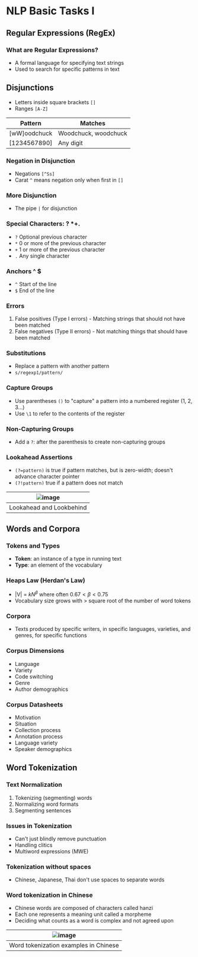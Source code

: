 # NLP Basic Tasks I

## Regular Expressions (RegEx)
### What are Regular Expressions?
- A formal language for specifying text strings
- Used to search for specific patterns in text

## Disjunctions
- Letters inside square brackets `[]`
- Ranges `[A-Z]`

|Pattern|Matches|
|--|--|
|[wW]oodchuck	|Woodchuck, woodchuck|
|[1234567890]|	Any digit|

### Negation in Disjunction
- Negations `[^Ss]`
- Carat `^` means negation only when first in `[]`

###  More Disjunction
- The pipe `|` for disjunction

### Special Characters: ? *+.
- `?` Optional previous character
- `*` 0 or more of the previous character
- `+` 1 or more of the previous character
- `.` Any single character

### Anchors ^ $
- `^` Start of the line
- `$` End of the line

### Errors
1. False positives (Type I errors) - Matching strings that should not have been matched
2. False negatives (Type II errors) - Not matching things that should have been matched

### Substitutions
- Replace a pattern with another pattern
- `s/regexp1/pattern/`

### Capture Groups
- Use parentheses `()` to "capture" a pattern into a numbered register (1, 2, 3…)
- Use `\1` to refer to the contents of the register

### Non-Capturing Groups
- Add a `?`: after the parenthesis to create non-capturing groups

### Lookahead Assertions
- `(?=pattern)` is true if pattern matches, but is zero-width; doesn't advance character pointer
- `(?!pattern)` true if a pattern does not match

|![image](https://user-images.githubusercontent.com/19381768/227708353-660fc62a-1c23-45fc-9a19-c3752c9df3a1.png)|
|:--:|
|Lookahead and Lookbehind|

## Words and Corpora
### Tokens and Types
- **Token**: an instance of a type in running text
- **Type**: an element of the vocabulary

### Heaps Law (Herdan's Law)
- |V| = $kN^{\beta}$ where often $0.67 < \beta < 0.75$
- Vocabulary size grows with > square root of the number of word tokens

### Corpora
- Texts produced by specific writers, in specific languages, varieties, and genres, for specific functions

### Corpus Dimensions
- Language
- Variety
- Code switching
- Genre
- Author demographics

### Corpus Datasheets
- Motivation
- Situation
- Collection process
- Annotation process
- Language variety
- Speaker demographics

## Word Tokenization
### Text Normalization
1. Tokenizing (segmenting) words
2. Normalizing word formats
3. Segmenting sentences

### Issues in Tokenization
- Can't just blindly remove punctuation
- Handling clitics
- Multiword expressions (MWE)

### Tokenization without spaces
- Chinese, Japanese, Thai don't use spaces to separate words

### Word tokenization in Chinese
- Chinese words are composed of characters called hanzi
- Each one represents a meaning unit called a morpheme
- Deciding what counts as a word is complex and not agreed upon

|![image](https://user-images.githubusercontent.com/19381768/227709043-ceb36f2e-c637-4b98-828b-ab228683df39.png)|
|:--:|
|Word tokenization examples in Chinese|

